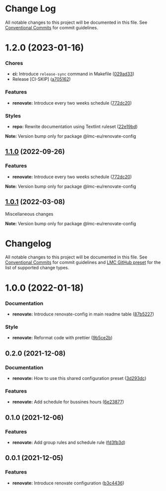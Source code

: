# Change Log

All notable changes to this project will be documented in this file.
See [Conventional Commits](https://conventionalcommits.org) for commit guidelines.

<a name="1.2.0"></a>

# 1.2.0 (2023-01-16)

### Chores

- **ci:** Introduce `release-sync` command in Makefile ([029ad33](https://github.com/lmc-eu/code-quality-tools/commit/029ad33))
- Release [CI-SKIP] ([a705162](https://github.com/lmc-eu/code-quality-tools/commit/a705162))

### Features

- **renovate:** Introduce every two weeks schedule ([772dc20](https://github.com/lmc-eu/code-quality-tools/commit/772dc20))

### Styles

- **repo:** Rewrite documentation using Textlint ruleset ([22e19bd](https://github.com/lmc-eu/code-quality-tools/commit/22e19bd))

**Note:** Version bump only for package @lmc-eu/renovate-config

<a name="1.1.0"></a>

## [1.1.0](https://github.com/lmc-eu/code-quality-tools/compare/@lmc-eu/renovate-config@1.0.1...@lmc-eu/renovate-config@1.1.0) (2022-09-26)

### Features

- **renovate:** Introduce every two weeks schedule ([772dc20](https://github.com/lmc-eu/code-quality-tools/commit/772dc20))

**Note:** Version bump only for package @lmc-eu/renovate-config

<a name="1.0.1"></a>

## [1.0.1](https://github.com/lmc-eu/code-quality-tools/compare/@lmc-eu/renovate-config@1.0.0...@lmc-eu/renovate-config@1.0.1) (2022-03-08)

Miscellaneous changes

**Note:** Version bump only for package @lmc-eu/renovate-config

# Changelog

All notable changes to this project will be documented in this file.
See [Conventional Commits](https://conventionalcommits.org) for commit guidelines and [LMC GitHub preset](https://github.com/lmc-eu/code-quality-tools/tree/main/packages/conventional-changelog-lmc-github) for the list of supported change types.

<a name="1.0.0"></a>

# 1.0.0 (2022-01-18)

### Documentation

- **renovate:** Introduce renovate-config in main readme table ([87b5227](https://github.com/lmc-eu/code-quality-tools/commit/87b5227))

### Style

- **renovate:** Reformat code with prettier ([9b5ce2b](https://github.com/lmc-eu/code-quality-tools/commit/9b5ce2b))

<a name="0.2.0"></a>

## 0.2.0 (2021-12-08)

### Documentation

- **renovate:** How to use this shared configuration preset ([3d293dc](https://github.com/lmc-eu/code-quality-tools/commit/3d293dc))

### Features

- **renovate:** Add schedule for bussines hours ([6e23877](https://github.com/lmc-eu/code-quality-tools/commit/6e23877))

<a name="0.1.0"></a>

## 0.1.0 (2021-12-06)

### Features

- **renovate:** Add group rules and schedule rule ([fd3fb3d](https://github.com/lmc-eu/code-quality-tools/commit/fd3fb3d))

<a name="0.0.1"></a>

## 0.0.1 (2021-12-05)

### Features

- **renovate:** Introduce renovate configuration ([b3c4436](https://github.com/lmc-eu/code-quality-tools/commit/b3c4436))
